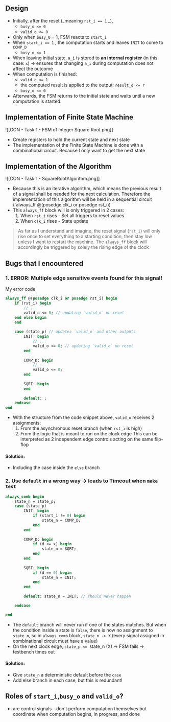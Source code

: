 ## Design
- Initially, after the reset (_meaning `rst_i == 1` _), 
	- `busy_o <= 0` 
	- `valid_o <= 0` 
- Only when `busy_0` = 1, FSM reacts to `start_i`
- When `start_i == 1` , the computation starts and leaves `INIT` to come to `COMP_D`
	- `busy_o <= 1` 
- When leaving initial state, `a_i` is stored to **an internal register** (in this case: `x`) -> ensures that changing `a_i` during computation does not affect the outcome
- When computation is finished:
	- `valid_o <= 1`
	- the computed result is applied to the output: `result_o <= r`
	- `busy_o <= 0`
- Afterwards, the FSM returns to the initial state and waits until a new computation is started.

## Implementation of Finite State Machine
![[CON - Task 1 - FSM of Integer Square Root.png]]
- Create registers to hold the current state and next state
- The implementation of the Finite State Machine is done with a combinational circuit. Because I only want to get the next state

## Implementation of the Algorithm
![[CON - Task 1 - SquareRootAlgorithm.png]]
- Because this is an iterative algorithm, which means the previous result of a signal shall be needed for the next calculation. Therefore the implementation of this algorithm will be held in a sequential circuit (`always_ff @(posedge clk_i or posedge rst_i))
- This `always_ff` block will is only triggered in 2 cases:
	1. When `rst_i` rises - Set all triggers to reset values
	2. When `clk_i` rises - State update
> As far as I understand and imagine, the reset signal (`rst_i`) will only rise once to set everything to a starting condition, then stay low unless I want to restart the machine. The `always_ff` block will accordingly be triggered by solely the rising edge of the clock

## Bugs that I encountered
### 1. ERROR: Multiple edge sensitive events found for this signal!
My error code
```SystemVerilog
always_ff @(posedge clk_i or posedge rst_i) begin
	if (rst_i) begin
		// ...
		valid_o <= 0; // updating `valid_o` on reset
	end else begin
	end
	
	case (state_p) // updates `valid_o` and other outputs
		INIT: begin
			// ...
			valid_o <= 0; // updating `valid_o` on reset
		end
		
		COMP_D: begin
			// ---
			valid_o <= 0;
		end
		
		SQRT: begin
		end
		
		default: ;
	endcase
end
```
- With the structure from the code snippet above, `valid_o` receives 2 assignments:
	1. From the asynchronous reset branch (when `rst_i` is high)
	2. From the logic that is meant to run on the clock edge
	This can be interpreted  as 2 independent edge controls acting on the same flip-flop

#### Solution:
- Including the case inside the `else` branch

### 2. Use `default` in a wrong way -> leads to Timeout when `make test`
```SystemVerilog
always_comb begin
	state_n = state_p;
	case (state_p)
		INIT: begin
			if (start_i != 0) begin
				state_n = COMP_D;
			end
		end
	
		COMP_D: begin
			if (d <= x) begin
				state_n = SQRT;
			end
		end
		
		SQRT: begin
			if (d == 0) begin
				state_n = INIT;
			end
		end
		
		default: state_n = INIT; // should never happen

	endcase

end
```
- The `default` branch will never run if one of the states matches. But when the condition inside a state is `false`, there is now no assignment to `state_n`, so in `always_comb` block, `state_n -> X` (every signal assigned in combinational circuit must have a value)
- On the next clock edge, `state_p <= `state_n (X) -> FSM fails -> testbench times out

#### Solution: 
- Give `state_n` a deterministic default before the `case`
- Add else branch in each case, but this is redundant!

## Roles of `start_i`,`busy_o` and `valid_o`?
- are control signals - don't perform computation themselves but coordinate when computation begins, in progress, and done

